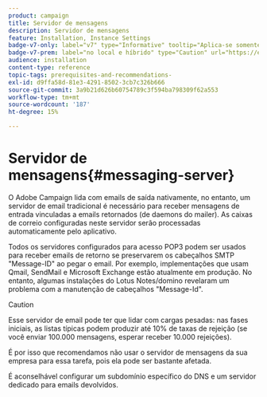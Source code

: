 ```yaml
---
product: campaign
title: Servidor de mensagens
description: Servidor de mensagens
feature: Installation, Instance Settings
badge-v7-only: label="v7" type="Informative" tooltip="Aplica-se somente ao Campaign Classic v7"
badge-v7-prem: label="no local e híbrido" type="Caution" url="https://experienceleague.adobe.com/docs/campaign-classic/using/installing-campaign-classic/architecture-and-hosting-models/hosting-models-lp/hosting-models.html?lang=pt-BR" tooltip="Aplica-se somente a implantações locais e híbridas"
audience: installation
content-type: reference
topic-tags: prerequisites-and-recommendations-
exl-id: d9ffa58d-81e3-4291-8502-3cb7c326b666
source-git-commit: 3a9b21d626b60754789c3f594ba798309f62a553
workflow-type: tm+mt
source-wordcount: '187'
ht-degree: 15%

---
```


# Servidor de mensagens{#messaging-server}



O Adobe Campaign lida com emails de saída nativamente, no entanto, um servidor de email tradicional é necessário para receber mensagens de entrada vinculadas a emails retornados (de daemons do mailer). As caixas de correio configuradas neste servidor serão processadas automaticamente pelo aplicativo.

Todos os servidores configurados para acesso POP3 podem ser usados para receber emails de retorno se preservarem os cabeçalhos SMTP &quot;Message-ID&quot; ao pegar o email. Por exemplo, implementações que usam Qmail, SendMail e Microsoft Exchange estão atualmente em produção. No entanto, algumas instalações do Lotus Notes/domino revelaram um problema com a manutenção de cabeçalhos &quot;Message-Id&quot;.

>[!CAUTION]
>
>Esse servidor de email pode ter que lidar com cargas pesadas: nas fases iniciais, as listas típicas podem produzir até 10% de taxas de rejeição (se você enviar 100.000 mensagens, esperar receber 10.000 rejeições).
>
>É por isso que recomendamos não usar o servidor de mensagens da sua empresa para essa tarefa, pois ela pode ser bastante afetada.
>
>É aconselhável configurar um subdomínio específico do DNS e um servidor dedicado para emails devolvidos.
